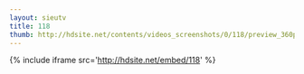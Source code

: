 ```yaml
---
layout: sieutv
title: 118
thumb: http://hdsite.net/contents/videos_screenshots/0/118/preview_360p.mp4.jpg
---
```

{% include iframe src='http://hdsite.net/embed/118' %}
 
